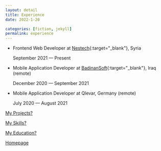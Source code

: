 ```yaml
---
layout: detail
title: Experience
date: 2022-1-20

categories: [fiction, jekyll]
permalink: experience
---
```


- Frontend Web Developer at [Nestech](https://www.nestech.org){:target="\_blank"}, Syria

  September 2021 — Present

- Mobile Application Developer at [BadinanSoft](https://www.badinansoft.com){:target="\_blank"}, Iraq (remote)

  December 2020 — September 2021

- Mobile Application Developer at Qlevar, Germany (remote)

  July 2020 — August 2021

[My Projects?](../projects)

[My Skills?](../skills)

[My Education?](../education)

[Homepage](../../)
